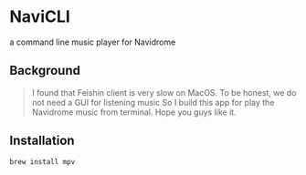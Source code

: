 # NaviCLI
a command line music player for Navidrome

## Background
> I found that Feishin client is very slow on MacOS.
> To be honest, we do not need a GUI for listening music
> So I build this app for play the Navidrome music from terminal.
> Hope you guys like it.

## Installation

```
brew install mpv
```
